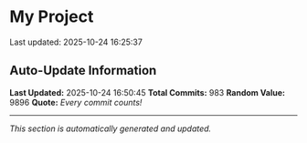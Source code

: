 # My Project


Last updated: 2025-10-24 16:25:37






























































































































































































































































































































































































































































































































































































































































































































































































































































































































































































































































































































































































































































































































































































































## Auto-Update Information

**Last Updated:** 2025-10-24 16:50:45
**Total Commits:** 983
**Random Value:** 9896
**Quote:** _Every commit counts!_

---
_This section is automatically generated and updated._
